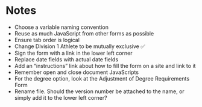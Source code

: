 # Notes

* Choose a variable naming convention
* Reuse as much JavaScript from other forms as possible
* Ensure tab order is logical
* Change Division 1 Athlete to be mutually exclusive ✅
* Sign the form with a link in the lower left corner
* Replace date fields with actual date fields
* Add an “instructions” link about how to fill the form on a site and link to it
* Remember open and close document JavaScripts
* For the degree option, look at the Adjustment of Degree Requirements Form
* Rename file. Should the version number be attached to the name, or simply add it to the lower left corner?
